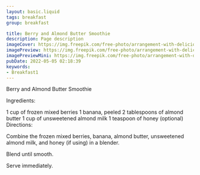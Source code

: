 ```yaml
---
layout: basic.liquid
tags: breakfast
group: breakfast

title: Berry and Almond Butter Smoothie
description: Page description
imageCover: https://img.freepik.com/free-photo/arrangement-with-delicious-yogurt_23-2148660438.jpg?w=740&t=st=1677097209~exp=1677097809~hmac=a76aef5e6e0fefd95e93c392aa7fe369e87ece45cb380a5ddcd227c76958d360
imagePreview: https://img.freepik.com/free-photo/arrangement-with-delicious-yogurt_23-2148660438.jpg?w=740&t=st=1677097209~exp=1677097809~hmac=a76aef5e6e0fefd95e93c392aa7fe369e87ece45cb380a5ddcd227c76958d360
imagePreviewMini: https://img.freepik.com/free-photo/arrangement-with-delicious-yogurt_23-2148660438.jpg?w=740&t=st=1677097209~exp=1677097809~hmac=a76aef5e6e0fefd95e93c392aa7fe369e87ece45cb380a5ddcd227c76958d360
pubDate: 2022-05-05 02:18:39
keywords:
- Breakfast1
---
```


Berry and Almond Butter Smoothie

Ingredients:

1 cup of frozen mixed berries
1 banana, peeled
2 tablespoons of almond butter
1 cup of unsweetened almond milk
1 teaspoon of honey (optional)
Directions:

Combine the frozen mixed berries, banana, almond butter, unsweetened almond milk, and honey (if using) in a blender.

Blend until smooth.

Serve immediately.

